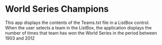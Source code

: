 # World Series Champions
This app displays the contents of the Teams.txt file in a ListBox control.
When the user selects a team in the ListBox, the application displays the number of times that team has won the
World Series in the period between 1903 and 2012
